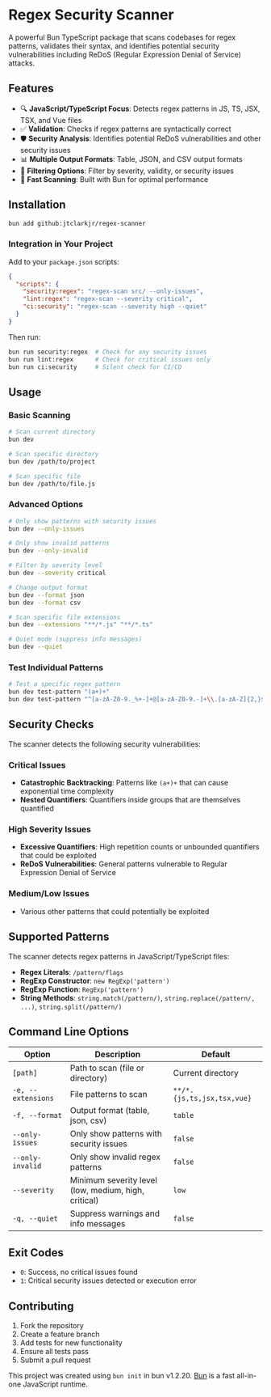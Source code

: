 # Regex Security Scanner

A powerful Bun TypeScript package that scans codebases for regex patterns, validates their syntax, and identifies potential security vulnerabilities including ReDoS (Regular Expression Denial of Service) attacks.

## Features

- 🔍 **JavaScript/TypeScript Focus**: Detects regex patterns in JS, TS, JSX, TSX, and Vue files
- ✅ **Validation**: Checks if regex patterns are syntactically correct
- 🛡️ **Security Analysis**: Identifies potential ReDoS vulnerabilities and other security issues
- 📊 **Multiple Output Formats**: Table, JSON, and CSV output formats
- 🎯 **Filtering Options**: Filter by severity, validity, or security issues
- 🚀 **Fast Scanning**: Built with Bun for optimal performance

## Installation

```bash
bun add github:jtclarkjr/regex-scanner
```

### Integration in Your Project

Add to your `package.json` scripts:

```json
{
  "scripts": {
    "security:regex": "regex-scan src/ --only-issues",
    "lint:regex": "regex-scan --severity critical",
    "ci:security": "regex-scan --severity high --quiet"
  }
}
```

Then run:

```bash
bun run security:regex  # Check for any security issues
bun run lint:regex      # Check for critical issues only
bun run ci:security     # Silent check for CI/CD
```

## Usage

### Basic Scanning

```bash
# Scan current directory
bun dev

# Scan specific directory
bun dev /path/to/project

# Scan specific file
bun dev /path/to/file.js
```

### Advanced Options

```bash
# Only show patterns with security issues
bun dev --only-issues

# Only show invalid patterns
bun dev --only-invalid

# Filter by severity level
bun dev --severity critical

# Change output format
bun dev --format json
bun dev --format csv

# Scan specific file extensions
bun dev --extensions "**/*.js" "**/*.ts"

# Quiet mode (suppress info messages)
bun dev --quiet
```

### Test Individual Patterns

```bash
# Test a specific regex pattern
bun dev test-pattern "(a+)+"
bun dev test-pattern "^[a-zA-Z0-9._%+-]+@[a-zA-Z0-9.-]+\\.[a-zA-Z]{2,}$"
```

## Security Checks

The scanner detects the following security vulnerabilities:

### Critical Issues

- **Catastrophic Backtracking**: Patterns like `(a+)+` that can cause exponential time complexity
- **Nested Quantifiers**: Quantifiers inside groups that are themselves quantified

### High Severity Issues

- **Excessive Quantifiers**: High repetition counts or unbounded quantifiers that could be exploited
- **ReDoS Vulnerabilities**: General patterns vulnerable to Regular Expression Denial of Service

### Medium/Low Issues

- Various other patterns that could potentially be exploited

## Supported Patterns

The scanner detects regex patterns in JavaScript/TypeScript files:

- **Regex Literals**: `/pattern/flags`
- **RegExp Constructor**: `new RegExp('pattern')`
- **RegExp Function**: `RegExp('pattern')`
- **String Methods**: `string.match(/pattern/)`, `string.replace(/pattern/, ...)`, `string.split(/pattern/)`

## Command Line Options

| Option             | Description                                          | Default                    |
| ------------------ | ---------------------------------------------------- | -------------------------- |
| `[path]`           | Path to scan (file or directory)                     | Current directory          |
| `-e, --extensions` | File patterns to scan                                | `**/*.{js,ts,jsx,tsx,vue}` |
| `-f, --format`     | Output format (table, json, csv)                     | `table`                    |
| `--only-issues`    | Only show patterns with security issues              | `false`                    |
| `--only-invalid`   | Only show invalid regex patterns                     | `false`                    |
| `--severity`       | Minimum severity level (low, medium, high, critical) | `low`                      |
| `-q, --quiet`      | Suppress warnings and info messages                  | `false`                    |

## Exit Codes

- `0`: Success, no critical issues found
- `1`: Critical security issues detected or execution error

## Contributing

1. Fork the repository
2. Create a feature branch
3. Add tests for new functionality
4. Ensure all tests pass
5. Submit a pull request

This project was created using `bun init` in bun v1.2.20. [Bun](https://bun.sh) is a fast all-in-one JavaScript runtime.
